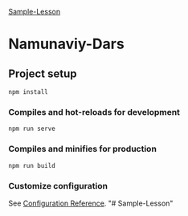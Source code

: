 <a href="https://namunaviy-dars.netlify.app/">Sample-Lesson</a>
# Namunaviy-Dars

## Project setup
```
npm install
```

### Compiles and hot-reloads for development
```
npm run serve
```

### Compiles and minifies for production
```
npm run build
```

### Customize configuration
See [Configuration Reference](https://cli.vuejs.org/config/).
"# Sample-Lesson" 

